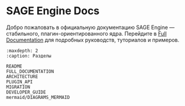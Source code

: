 # SAGE Engine Docs

Добро пожаловать в официальную документацию SAGE Engine — стабильного, плагин-ориентированного ядра.
Перейдите в [Full Documentation](FULL_DOCUMENTATION.md) для подробных руководств, туториалов и примеров.

```{toctree}
:maxdepth: 2
:caption: Разделы

README
FULL_DOCUMENTATION
ARCHITECTURE
PLUGIN_API
MIGRATION
DEVELOPER_GUIDE
mermaid/DIAGRAMS_MERMAID
```
